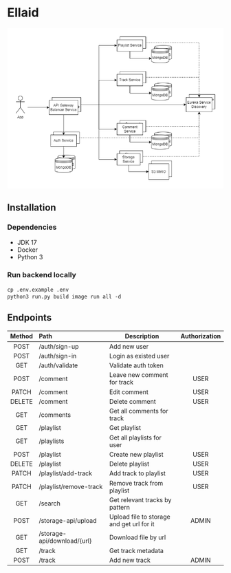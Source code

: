 # Ellaid
![](docs/images/arch.png)

## Installation

### Dependencies
- JDK 17
- Docker
- Python 3

### Run backend locally
```shell
cp .env.example .env
python3 run.py build image run all -d
```

## Endpoints

| Method | Path                        | Description                               | Authorization |
|:------:|:----------------------------|-------------------------------------------|:-------------:|
|  POST  | /auth/sign-up               | Add new user                              |               |
|  POST  | /auth/sign-in               | Login as existed user                     |               |
|  GET   | /auth/validate              | Validate auth token                       |               |
|  POST  | /comment                    | Leave new comment for track               |     USER      |
| PATCH  | /comment                    | Edit comment                              |     USER      |
| DELETE | /comment                    | Delete comment                            |     USER      |
|  GET   | /comments                   | Get all comments for track                |               |
|  GET   | /playlist                   | Get playlist                              |               |
|  GET   | /playlists                  | Get all playlists for user                |               | 
|  POST  | /playlist                   | Create new playlist                       |     USER      |
| DELETE | /playlist                   | Delete playlist                           |     USER      |
| PATCH  | /playlist/add-track         | Add track to playlist                     |     USER      |
| PATCH  | /playlist/remove-track      | Remove track from playlist                |     USER      |
|  GET   | /search                     | Get relevant tracks by pattern            |               |
|  POST  | /storage-api/upload         | Upload file to storage and get url for it |     ADMIN     |
|  GET   | /storage-api/download/{url} | Download file by url                      |               |
|  GET   | /track                      | Get track metadata                        |               |
|  POST  | /track                      | Add new track                             |     ADMIN     |
